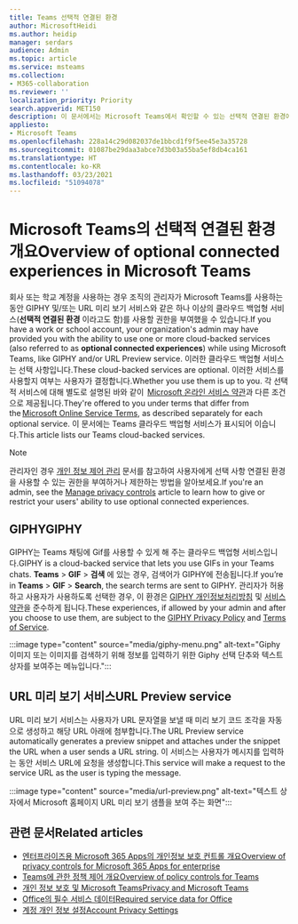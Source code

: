 ```yaml
---
title: Teams 선택적 연결된 환경
author: MicrosoftHeidi
ms.author: heidip
manager: serdars
audience: Admin
ms.topic: article
ms.service: msteams
ms.collection:
- M365-collaboration
ms.reviewer: ''
localization_priority: Priority
search.appverid: MET150
description: 이 문서에서는 Microsoft Teams에서 확인할 수 있는 선택적 연결된 환경에 관해 간략하게 설명합니다.
appliesto:
- Microsoft Teams
ms.openlocfilehash: 228a14c29d082037de1bbcd1f9f5ee45e3a35728
ms.sourcegitcommit: 01087be29daa3abce7d3b03a55ba5ef8db4ca161
ms.translationtype: HT
ms.contentlocale: ko-KR
ms.lasthandoff: 03/23/2021
ms.locfileid: "51094078"
---
```

# <a name="overview-of-optional-connected-experiences-in-microsoft-teams"></a><span data-ttu-id="9ef89-103">Microsoft Teams의 선택적 연결된 환경 개요</span><span class="sxs-lookup"><span data-stu-id="9ef89-103">Overview of optional connected experiences in Microsoft Teams</span></span>

<span data-ttu-id="9ef89-104">회사 또는 학교 계정을 사용하는 경우 조직의 관리자가 Microsoft Teams를 사용하는 동안 GIPHY 및/또는 URL 미리 보기 서비스와 같은 하나 이상의 클라우드 백업형 서비스(**선택적 연결된 환경** 이라고도 함)를 사용할 권한을 부여했을 수 있습니다.</span><span class="sxs-lookup"><span data-stu-id="9ef89-104">If you have a work or school account, your organization's admin may have provided you with the ability to use one or more cloud-backed services (also referred to as **optional connected experiences**) while using Microsoft Teams, like GIPHY and/or URL Preview service.</span></span> <span data-ttu-id="9ef89-105">이러한 클라우드 백업형 서비스는 선택 사항입니다.</span><span class="sxs-lookup"><span data-stu-id="9ef89-105">These cloud-backed services are optional.</span></span> <span data-ttu-id="9ef89-106">이러한 서비스를 사용할지 여부는 사용자가 결정합니다.</span><span class="sxs-lookup"><span data-stu-id="9ef89-106">Whether you use them is up to you.</span></span> <span data-ttu-id="9ef89-107">각 선택적 서비스에 대해 별도로 설명된 바와 같이  [Microsoft 온라인 서비스 약관](https://www.microsoft.com/licensing/product-licensing/products)과 다른 조건으로 제공됩니다.</span><span class="sxs-lookup"><span data-stu-id="9ef89-107">They're offered to you under  terms that differ from the [Microsoft Online Service Terms](https://www.microsoft.com/licensing/product-licensing/products), as described separately for each optional service.</span></span> <span data-ttu-id="9ef89-108">이 문서에는 Teams 클라우드 백업형 서비스가 표시되어 이습니다.</span><span class="sxs-lookup"><span data-stu-id="9ef89-108">This article lists our Teams cloud-backed services.</span></span>

> [!NOTE]
> <span data-ttu-id="9ef89-109">관리자인 경우 [개인 정보 제어 관리](/deployoffice/privacy/manage-privacy-controls) 문서를 참고하여 사용자에게 선택 사항 연결된 환경을 사용할 수 있는 권한을 부여하거나 제한하는 방법을 알아보세요.</span><span class="sxs-lookup"><span data-stu-id="9ef89-109">If you're an admin, see the [Manage privacy controls](/deployoffice/privacy/manage-privacy-controls) article to learn how to give or restrict your users' ability to use optional connected experiences.</span></span>

## <a name="giphy"></a><span data-ttu-id="9ef89-110">GIPHY</span><span class="sxs-lookup"><span data-stu-id="9ef89-110">GIPHY</span></span>

<span data-ttu-id="9ef89-111">GIPHY는 Teams 채팅에 Gif를 사용할 수 있게 해 주는 클라우드 백업형 서비스입니다.</span><span class="sxs-lookup"><span data-stu-id="9ef89-111">GIPHY is a cloud-backed service that lets you use GIFs in your Teams chats.</span></span> <span data-ttu-id="9ef89-112">**Teams** > **GIF** > **검색** 에 있는 경우, 검색어가 GIPHY에 전송됩니다.</span><span class="sxs-lookup"><span data-stu-id="9ef89-112">If you’re in **Teams** > **GIF** > **Search**, the search terms are sent to GIPHY.</span></span> <span data-ttu-id="9ef89-113">관리자가 허용하고 사용자가 사용하도록 선택한 경우, 이 환경은 [GIPHY 개인정보처리방침](https://support.giphy.com/hc/articles/360032872931-GIPHY-Privacy-Policy) 및 [서비스 약관](https://support.giphy.com/hc/articles/360020027752-GIPHY-User-Terms-of-Service)을 준수하게 됩니다.</span><span class="sxs-lookup"><span data-stu-id="9ef89-113">These experiences, if allowed by your admin and after you choose to use them, are subject to the [GIPHY Privacy Policy](https://support.giphy.com/hc/articles/360032872931-GIPHY-Privacy-Policy) and [Terms of Service](https://support.giphy.com/hc/articles/360020027752-GIPHY-User-Terms-of-Service).</span></span>

:::image type="content" source="media/giphy-menu.png" alt-text="Giphy 이미지 또는 이미지를 검색하기 위해 정보를 입력하기 위한 Giphy 선택 단추와 텍스트 상자를 보여주는 메뉴입니다.":::

## <a name="url-preview-service"></a><span data-ttu-id="9ef89-115">URL 미리 보기 서비스</span><span class="sxs-lookup"><span data-stu-id="9ef89-115">URL Preview service</span></span>

<span data-ttu-id="9ef89-116">URL 미리 보기 서비스는 사용자가 URL 문자열을 보낼 때 미리 보기 코드 조각을 자동으로 생성하고 해당 URL 아래에 첨부합니다.</span><span class="sxs-lookup"><span data-stu-id="9ef89-116">The URL Preview service automatically generates a preview snippet and attaches under the snippet the URL when a user sends a URL string.</span></span> <span data-ttu-id="9ef89-117">이 서비스는 사용자가 메시지를 입력하는 동안 서비스 URL에 요청을 생성합니다.</span><span class="sxs-lookup"><span data-stu-id="9ef89-117">This service will make a request to the service URL as the user is typing the message.</span></span>

:::image type="content" source="media/url-preview.png" alt-text="텍스트 상자에서 Microsoft 홈페이지 URL 미리 보기 샘플을 보여 주는 화면":::

## <a name="related-articles"></a><span data-ttu-id="9ef89-119">관련 문서</span><span class="sxs-lookup"><span data-stu-id="9ef89-119">Related articles</span></span>

- [<span data-ttu-id="9ef89-120">엔터프라이즈용 Microsoft 365 Apps의 개인정보 보호 컨트롤 개요</span><span class="sxs-lookup"><span data-stu-id="9ef89-120">Overview of privacy controls for Microsoft 365 Apps for enterprise</span></span>](/deployoffice/privacy/overview-privacy-controls)
- [<span data-ttu-id="9ef89-121">Teams에 관한 정책 제어 개요</span><span class="sxs-lookup"><span data-stu-id="9ef89-121">Overview of policy controls for Teams</span></span>](policy-control-overview.md)
- [<span data-ttu-id="9ef89-122">개인 정보 보호 및 Microsoft Teams</span><span class="sxs-lookup"><span data-stu-id="9ef89-122">Privacy and Microsoft Teams</span></span>](teams-privacy.md)
- [<span data-ttu-id="9ef89-123">Office의 필수 서비스 데이터</span><span class="sxs-lookup"><span data-stu-id="9ef89-123">Required service data for Office</span></span>](/deployoffice/privacy/required-service-data)
- [<span data-ttu-id="9ef89-124">계정 개인 정보 설정</span><span class="sxs-lookup"><span data-stu-id="9ef89-124">Account Privacy Settings</span></span>](https://support.microsoft.com/office/3e7bc183-bf52-4fd0-8e6b-78978f7f121b)